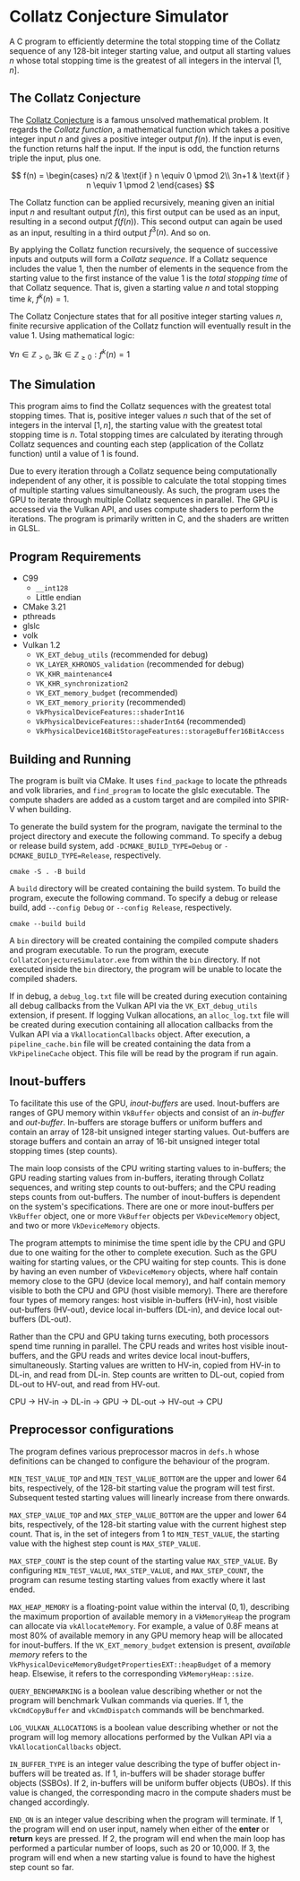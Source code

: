 # Collatz Conjecture Simulator

A C program to efficiently determine the total stopping time of the Collatz sequence of any 128-bit
integer starting value, and output all starting values $n$ whose total stopping time is the greatest
of all integers in the interval $[1, n]$.

## The Collatz Conjecture

The [Collatz Conjecture](https://en.wikipedia.org/wiki/Collatz_conjecture) is a famous unsolved
mathematical problem. It regards the _Collatz function_, a mathematical function which takes a
positive integer input $n$ and gives a positive integer output $f(n)$. If the input is even, the
function returns half the input. If the input is odd, the function returns triple the input, plus
one.

$$
f(n) =
 \begin{cases}
  n/2  & \text{if } n \equiv 0 \pmod 2\\
  3n+1 & \text{if } n \equiv 1 \pmod 2
 \end{cases}
$$

The Collatz function can be applied recursively, meaning given an initial input $n$ and resultant
output $f(n)$, this first output can be used as an input, resulting in a second output $f(f(n))$.
This second output can again be used as an input, resulting in a third output $f^3(n)$. And so on.

By applying the Collatz function recursively, the sequence of successive inputs and outputs will
form a _Collatz sequence_. If a Collatz sequence includes the value $1$, then the number of
elements in the sequence from the starting value to the first instance of the value $1$ is the
_total stopping time_ of that Collatz sequence. That is, given a starting value $n$ and total
stopping time $k$, $f^k(n) = 1$.

The Collatz Conjecture states that for all positive integer starting values $n$, finite recursive
application of the Collatz function will eventually result in the value $1$. Using mathematical
logic:

$` \forall n \in \mathbb{Z}_{> 0}, \exists k \in \mathbb{Z}_{\geq 0} : f^k(n) = 1 `$

## The Simulation

This program aims to find the Collatz sequences with the greatest total stopping times. That is,
positive integer values $n$ such that of the set of integers in the interval $[1, n]$, the starting
value with the greatest total stopping time is $n$. Total stopping times are calculated by
iterating through Collatz sequences and counting each step (application of the Collatz function)
until a value of $1$ is found.

Due to every iteration through a Collatz sequence being computationally independent of any other,
it is possible to calculate the total stopping times of multiple starting values simultaneously. As
such, the program uses the GPU to iterate through multiple Collatz sequences in parallel. The GPU
is accessed via the Vulkan API, and uses compute shaders to perform the iterations. The program is
primarily written in C, and the shaders are written in GLSL.

## Program Requirements

- C99
  - `__int128`
  - Little endian
- CMake 3.21
- pthreads
- glslc
- volk
- Vulkan 1.2
  - `VK_EXT_debug_utils` (recommended for debug)
  - `VK_LAYER_KHRONOS_validation` (recommended for debug)
  - `VK_KHR_maintenance4`
  - `VK_KHR_synchronization2`
  - `VK_EXT_memory_budget` (recommended)
  - `VK_EXT_memory_priority` (recommended)
  - `VkPhysicalDeviceFeatures::shaderInt16`
  - `VkPhysicalDeviceFeatures::shaderInt64` (recommended)
  - `VkPhysicalDevice16BitStorageFeatures::storageBuffer16BitAccess`

## Building and Running

The program is built via CMake. It uses `find_package` to locate the pthreads and volk libraries,
and `find_program` to locate the glslc executable. The compute shaders are added as a custom
target and are compiled into SPIR-V when building.

To generate the build system for the program, navigate the terminal to the project directory and
execute the following command. To specify a debug or release build system, add
`-DCMAKE_BUILD_TYPE=Debug` or `-DCMAKE_BUILD_TYPE=Release`, respectively.

    cmake -S . -B build

A `build` directory will be created containing the build system. To build the program, execute the
following command. To specify a debug or release build, add `--config Debug` or `--config Release`,
respectively.

    cmake --build build

A `bin` directory will be created containing the compiled compute shaders and program executable.
To run the program, execute `CollatzConjectureSimulator.exe` from within the `bin` directory. If
not executed inside the `bin` directory, the program will be unable to locate the compiled shaders.

If in debug, a `debug_log.txt` file will be created during execution containing all debug callbacks
from the Vulkan API via the `VK_EXT_debug_utils` extension, if present. If logging Vulkan
allocations, an `alloc_log.txt` file will be created during execution containing all allocation
callbacks from the Vulkan API via a `VkAllocationCallbacks` object. After execution, a
`pipeline_cache.bin` file will be created containing the data from a `VkPipelineCache` object. This
file will be read by the program if run again.

## Inout-buffers

To facilitate this use of the GPU, _inout-buffers_ are used. Inout-buffers are ranges of GPU memory
within `VkBuffer` objects and consist of an _in-buffer_ and _out-buffer_. In-buffers are storage
buffers or uniform buffers and contain an array of 128-bit unsigned integer starting values.
Out-buffers are storage buffers and contain an array of 16-bit unsigned integer total stopping
times (step counts).

The main loop consists of the CPU writing starting values to in-buffers; the GPU reading starting
values from in-buffers, iterating through Collatz sequences, and writing step counts to
out-buffers; and the CPU reading steps counts from out-buffers. The number of inout-buffers is
dependent on the system's specifications. There are one or more inout-buffers per `VkBuffer`
object, one or more `VkBuffer` objects per `VkDeviceMemory` object, and two or more
`VkDeviceMemory` objects.

The program attempts to minimise the time spent idle by the CPU and GPU due to one waiting for the
other to complete execution. Such as the GPU waiting for starting values, or the CPU waiting for
step counts. This is done by having an even number of `VkDeviceMemory` objects, where half contain
memory close to the GPU (device local memory), and half contain memory visible to both the CPU and
GPU (host visible memory). There are therefore four types of memory ranges: host visible in-buffers
(HV-in), host visible out-buffers (HV-out), device local in-buffers (DL-in), and device local
out-buffers (DL-out).

Rather than the CPU and GPU taking turns executing, both processors spend time running in parallel.
The CPU reads and writes host visible inout-buffers, and the GPU reads and writes device local
inout-buffers, simultaneously. Starting values are written to HV-in, copied from HV-in to DL-in,
and read from DL-in. Step counts are written to DL-out, copied from DL-out to HV-out, and read from
HV-out.

CPU -> HV-in -> DL-in -> GPU -> DL-out -> HV-out -> CPU

## Preprocessor configurations

The program defines various preprocessor macros in `defs.h` whose definitions can be changed to
configure the behaviour of the program.

`MIN_TEST_VALUE_TOP` and `MIN_TEST_VALUE_BOTTOM` are the upper and lower 64 bits, respectively, of
the 128-bit starting value the program will test first. Subsequent tested starting values will
linearly increase from there onwards.

`MAX_STEP_VALUE_TOP` and `MAX_STEP_VALUE_BOTTOM` are the upper and lower 64 bits, respectively, of
the 128-bit starting value with the current highest step count. That is, in the set of integers
from 1 to `MIN_TEST_VALUE`, the starting value with the highest step count is `MAX_STEP_VALUE`.

`MAX_STEP_COUNT` is the step count of the starting value `MAX_STEP_VALUE`. By configuring
`MIN_TEST_VALUE`, `MAX_STEP_VALUE`, and `MAX_STEP_COUNT`, the program can resume testing starting
values from exactly where it last ended.

`MAX_HEAP_MEMORY` is a floating-point value within the interval $(0, 1)$, describing the maximum
proportion of available memory in a `VkMemoryHeap` the program can allocate via `vkAllocateMemory`.
For example, a value of 0.8F means at most 80% of available memory in any GPU memory heap will be
allocated for inout-buffers. If the `VK_EXT_memory_budget` extension is present, _available memory_
refers to the `VkPhysicalDeviceMemoryBudgetPropertiesEXT::heapBudget` of a memory heap. Elsewise,
it refers to the corresponding `VkMemoryHeap::size`.

`QUERY_BENCHMARKING` is a boolean value describing whether or not the program will benchmark Vulkan
commands via queries. If 1, the `vkCmdCopyBuffer` and `vkCmdDispatch` commands will be benchmarked.

`LOG_VULKAN_ALLOCATIONS` is a boolean value describing whether or not the program will log memory
allocations performed by the Vulkan API via a `VkAllocationCallbacks` object.

`IN_BUFFER_TYPE` is an integer value describing the type of buffer object in-buffers will be
treated as. If 1, in-buffers will be shader storage buffer objects (SSBOs). If 2, in-buffers will
be uniform buffer objects (UBOs). If this value is changed, the corresponding macro in the compute
shaders must be changed accordingly.

`END_ON` is an integer value describing when the program will terminate. If 1, the program will end
on user input, namely when either of the __enter__ or __return__ keys are pressed. If 2, the
program will end when the main loop has performed a particular number of loops, such as 20 or
10,000. If 3, the program will end when a new starting value is found to have the highest step
count so far.

